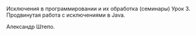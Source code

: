 Исключения в программировании и их обработка (семинары)
Урок 3. Продвинутая работа с исключениями в Java.

Александр Штепо.
